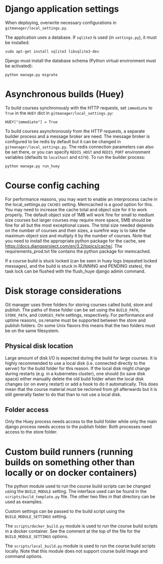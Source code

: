 # Django application settings

When deploying, overwrite necessary configurations in `gitmanager/local_settings.py`.

The application uses a database. If `sqlite3` is used (in `settings.py`), it must be installed:

    sudo apt-get install sqlite3 libsqlite3-dev

Django must install the database schema (Python virtual environment must be activated):

    python manage.py migrate


# Asynchronous builds (Huey)

To build courses synchronously with the HTTP requests, set `immediate` to `True`
in the `HUEY` dict in `gitmanager/local_settings.py`:

    HUEY["immediate"] = True

To build courses asynchronously from the HTTP requests, a separate builder
process and a message broker are need. The message broker is configured to be
redis by default but it can be changed in `gitmanager/local_settings.py`.
The redis connection parameters can also be set there, or you can specify
`REDIS_HOST` and `REDIS_PORT` environment variables (defaults to `localhost` and `6379`).
To run the builder process:

    python manage.py run_huey


# Course config caching

For performance reasons, you may want to enable an interprocess cache in the local_settings.py
`CACHES` setting. Memcached is a good option for this. You may need to increase the cache total and
object size for it to work properly. The default object size of 1MB will work fine for small to
medium size courses but larger courses may require more space, 5MB should be fine for all but the
most exceptional cases. The total size needed depends on the number of courses and their sizes,
a surefire way is to take the maximum object size and multiply it by the number of courses. Note
that you need to install the appropriate python package for the cache, see
https://docs.djangoproject.com/en/3.2/topics/cache/. The requirements_prod.txt file contains the
python package for memcached.

If a course build is stuck locked (can be seen in huey logs (repeated locked messages), and the
build is stuck in RUNNING and PENDING states), the task lock can be flushed with the flush_huye
django admin command.

# Disk storage considerations

Git manager uses three folders for storing courses called build, store and publish. The paths of
these folder can be set using the `BUILD_PATH`, `STORE_PATH`, and `COURSES_PATH` settings,
respectively. For performance and uptime reasons, os.rename must be supported between the store
and publish folders. On some Unix flavors this means that the two folders must be on the same
filesystem.

## Physical disk location

Large amount of disk I/O is expected during the build for large courses. It is highly recommended
to use a local disk (i.e. connected directly to the server) for the build folder for this reason.
If the local disk might change during restarts (e.g. in a kubernetes cluster), one should (to save
disk space) either manually delete the old build folder when the local disk changes (or on every
restart) or add a hook to do it automatically. This does mean that the course material must be
recloned from git afterwards but it is still generally faster to do that than to not use a local disk.

## Folder access

Only the Huey process needs access to the build folder while only the main django process needs
access to the publish folder. Both processes need access to the store folder.


# Custom build runners (running builds on something other than locally or on docker containers)

The python module used to run the course build scripts can be changed using the `BUILD_MODULE` setting.
The interface used can be found in the `scripts/build_template.py` file. The other two files in that
directory can be used as examples.

Custom settings can be passed to the build script using the `BUILD_MODULE_SETTINGS` setting.

The `scripts/docker_build.py` module is used to run the course build scripts in a docker container.
See the comment at the top of the file for the `BUILD_MODULE_SETTINGS` options.

The `scripts/local_build.py` module is used to run the course build scripts locally. Note that this
module does not support course build image and command options.